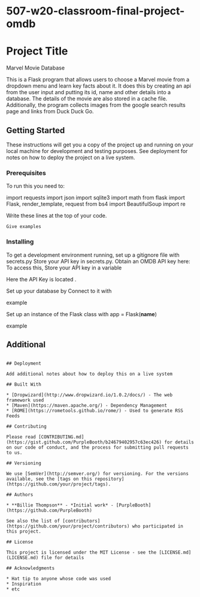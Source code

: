 # 507-w20-classroom-final-project-omdb

# Project Title

Marvel Movie Database

This is a Flask program that allows users to choose a Marvel movie from a dropdown menu and learn key facts about it. It does this by creating an api from the user input and putting its id, name and other details into a database. The details of the movie are also stored in a cache file. 
Additionally, the program collects images from the google search results page and links from Duck Duck Go.  

## Getting Started

These instructions will get you a copy of the project up and running on your local machine for development and testing purposes. See deployment for notes on how to deploy the project on a live system.

### Prerequisites


To run this you need to: 

import requests
import json
import sqlite3
import math
from flask import Flask, render_template, request
from bs4 import BeautifulSoup
import re

Write these lines at the top of your code. 

```
Give examples
```

### Installing

To get a development environment running, set up a gitignore file with secrets.py
Store your API key in secrets.py. Obtain an OMDB API key here: 
To access this, 
Store your API key in a variable

Here the API Key is located . 



Set up your database by 
Connect to it with 

example

Set up an instance of the Flask class with
app = Flask(__name__)


example



## Additional


```

## Deployment

Add additional notes about how to deploy this on a live system

## Built With

* [Dropwizard](http://www.dropwizard.io/1.0.2/docs/) - The web framework used
* [Maven](https://maven.apache.org/) - Dependency Management
* [ROME](https://rometools.github.io/rome/) - Used to generate RSS Feeds

## Contributing

Please read [CONTRIBUTING.md](https://gist.github.com/PurpleBooth/b24679402957c63ec426) for details on our code of conduct, and the process for submitting pull requests to us.

## Versioning

We use [SemVer](http://semver.org/) for versioning. For the versions available, see the [tags on this repository](https://github.com/your/project/tags). 

## Authors

* **Billie Thompson** - *Initial work* - [PurpleBooth](https://github.com/PurpleBooth)

See also the list of [contributors](https://github.com/your/project/contributors) who participated in this project.

## License

This project is licensed under the MIT License - see the [LICENSE.md](LICENSE.md) file for details

## Acknowledgments

* Hat tip to anyone whose code was used
* Inspiration
* etc